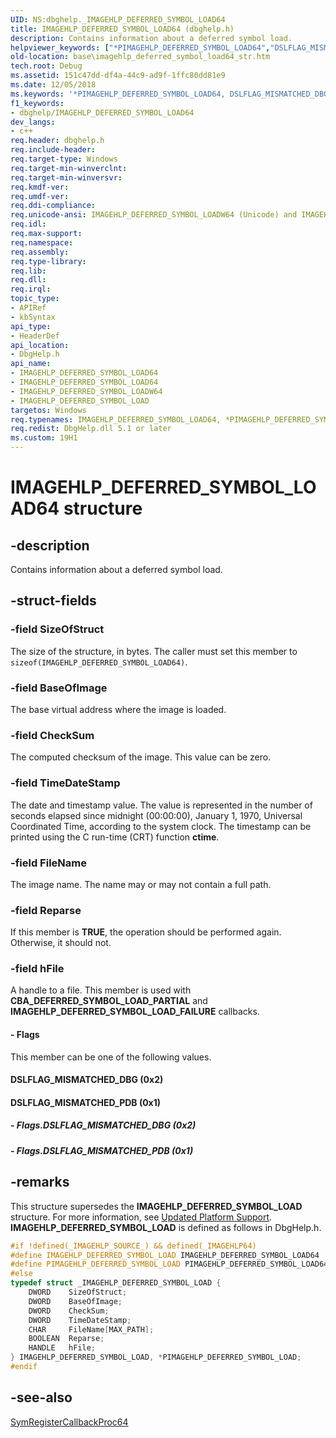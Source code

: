 ```yaml
---
UID: NS:dbghelp._IMAGEHLP_DEFERRED_SYMBOL_LOAD64
title: IMAGEHLP_DEFERRED_SYMBOL_LOAD64 (dbghelp.h)
description: Contains information about a deferred symbol load.
helpviewer_keywords: ["*PIMAGEHLP_DEFERRED_SYMBOL_LOAD64","DSLFLAG_MISMATCHED_DBG","DSLFLAG_MISMATCHED_PDB","IMAGEHLP_DEFERRED_SYMBOL_LOAD","IMAGEHLP_DEFERRED_SYMBOL_LOAD structure","IMAGEHLP_DEFERRED_SYMBOL_LOAD64","IMAGEHLP_DEFERRED_SYMBOL_LOAD64 structure","IMAGEHLP_DEFERRED_SYMBOL_LOADW64","PIMAGEHLP_DEFERRED_SYMBOL_LOAD64","PIMAGEHLP_DEFERRED_SYMBOL_LOAD64 structure pointer","_IMAGEHLP_DEFERRED_SYMBOL_LOAD64","_win32_imagehlp_deferred_symbol_load64_str","base.imagehlp_deferred_symbol_load64_str","dbghelp/IMAGEHLP_DEFERRED_SYMBOL_LOAD64","dbghelp/IMAGEHLP_DEFERRED_SYMBOL_LOADW64","dbghelp/PIMAGEHLP_DEFERRED_SYMBOL_LOAD64"]
old-location: base\imagehlp_deferred_symbol_load64_str.htm
tech.root: Debug
ms.assetid: 151c47dd-df4a-44c9-ad9f-1ffc80dd81e9
ms.date: 12/05/2018
ms.keywords: '*PIMAGEHLP_DEFERRED_SYMBOL_LOAD64, DSLFLAG_MISMATCHED_DBG, DSLFLAG_MISMATCHED_PDB, IMAGEHLP_DEFERRED_SYMBOL_LOAD, IMAGEHLP_DEFERRED_SYMBOL_LOAD structure, IMAGEHLP_DEFERRED_SYMBOL_LOAD64, IMAGEHLP_DEFERRED_SYMBOL_LOAD64 structure, IMAGEHLP_DEFERRED_SYMBOL_LOADW64, PIMAGEHLP_DEFERRED_SYMBOL_LOAD64, PIMAGEHLP_DEFERRED_SYMBOL_LOAD64 structure pointer, _IMAGEHLP_DEFERRED_SYMBOL_LOAD64, _win32_imagehlp_deferred_symbol_load64_str, base.imagehlp_deferred_symbol_load64_str, dbghelp/IMAGEHLP_DEFERRED_SYMBOL_LOAD64, dbghelp/IMAGEHLP_DEFERRED_SYMBOL_LOADW64, dbghelp/PIMAGEHLP_DEFERRED_SYMBOL_LOAD64'
f1_keywords:
- dbghelp/IMAGEHLP_DEFERRED_SYMBOL_LOAD64
dev_langs:
- c++
req.header: dbghelp.h
req.include-header: 
req.target-type: Windows
req.target-min-winverclnt: 
req.target-min-winversvr: 
req.kmdf-ver: 
req.umdf-ver: 
req.ddi-compliance: 
req.unicode-ansi: IMAGEHLP_DEFERRED_SYMBOL_LOADW64 (Unicode) and IMAGEHLP_DEFERRED_SYMBOL_LOAD64 (ANSI)
req.idl: 
req.max-support: 
req.namespace: 
req.assembly: 
req.type-library: 
req.lib: 
req.dll: 
req.irql: 
topic_type:
- APIRef
- kbSyntax
api_type:
- HeaderDef
api_location:
- DbgHelp.h
api_name:
- IMAGEHLP_DEFERRED_SYMBOL_LOAD64
- IMAGEHLP_DEFERRED_SYMBOL_LOAD64
- IMAGEHLP_DEFERRED_SYMBOL_LOADW64
- IMAGEHLP_DEFERRED_SYMBOL_LOAD
targetos: Windows
req.typenames: IMAGEHLP_DEFERRED_SYMBOL_LOAD64, *PIMAGEHLP_DEFERRED_SYMBOL_LOAD64
req.redist: DbgHelp.dll 5.1 or later
ms.custom: 19H1
---
```


# IMAGEHLP_DEFERRED_SYMBOL_LOAD64 structure


## -description


Contains information about a deferred symbol load.


## -struct-fields




### -field SizeOfStruct

The size of the structure, in bytes. The caller must set this member to <code>sizeof(IMAGEHLP_DEFERRED_SYMBOL_LOAD64)</code>.


### -field BaseOfImage

The base virtual address where the image is loaded.


### -field CheckSum

The computed checksum of the image. This value can be zero.


### -field TimeDateStamp

The date and timestamp value. The value is represented in the number of seconds elapsed since midnight (00:00:00), January 1, 1970, Universal Coordinated Time, according to the system clock. The timestamp can be printed using the C run-time (CRT) function <b>ctime</b>.


### -field FileName

The image name. The name may or may not contain a full path.


### -field Reparse

If this member is <b>TRUE</b>, the operation should be performed again. Otherwise, it should not.


### -field hFile

A handle to a file. This member is used with <b>CBA_DEFERRED_SYMBOL_LOAD_PARTIAL</b> and <b>IMAGEHLP_DEFERRED_SYMBOL_LOAD_FAILURE</b> callbacks.
					


#### - Flags

This member can be one of the following values.



#### DSLFLAG_MISMATCHED_DBG (0x2)



#### DSLFLAG_MISMATCHED_PDB (0x1)


##### - Flags.DSLFLAG_MISMATCHED_DBG (0x2)


##### - Flags.DSLFLAG_MISMATCHED_PDB (0x1)


## -remarks



This structure supersedes the <b>IMAGEHLP_DEFERRED_SYMBOL_LOAD</b> structure. For more information, see 
<a href="https://docs.microsoft.com/windows/desktop/Debug/updated-platform-support">Updated Platform Support</a>. <b>IMAGEHLP_DEFERRED_SYMBOL_LOAD</b> is defined as follows in DbgHelp.h. 


```cpp
#if !defined(_IMAGEHLP_SOURCE_) && defined(_IMAGEHLP64)
#define IMAGEHLP_DEFERRED_SYMBOL_LOAD IMAGEHLP_DEFERRED_SYMBOL_LOAD64
#define PIMAGEHLP_DEFERRED_SYMBOL_LOAD PIMAGEHLP_DEFERRED_SYMBOL_LOAD64
#else
typedef struct _IMAGEHLP_DEFERRED_SYMBOL_LOAD {
    DWORD    SizeOfStruct; 
    DWORD    BaseOfImage;  
    DWORD    CheckSum; 
    DWORD    TimeDateStamp; 
    CHAR     FileName[MAX_PATH]; 
    BOOLEAN  Reparse; 
    HANDLE   hFile; 
} IMAGEHLP_DEFERRED_SYMBOL_LOAD, *PIMAGEHLP_DEFERRED_SYMBOL_LOAD;
#endif
```





## -see-also




<a href="https://docs.microsoft.com/windows/desktop/api/dbghelp/nc-dbghelp-psymbol_registered_callback">SymRegisterCallbackProc64</a>
 

 

